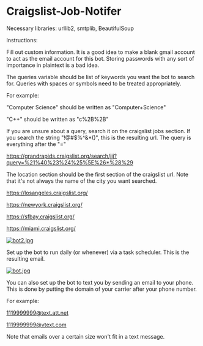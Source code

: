 # Craigslist-Job-Notifer

Necessary libraries: urllib2, smtplib, BeautifulSoup

Instructions:

Fill out custom information. It is a good idea to make a blank gmail account to act as the email account for this bot. 
Storing passwords with any sort of importance in plaintext is a bad idea.

The queries variable should be list of keywords you want the bot to search for.
Queries with spaces or symbols need to be treated appropriately.

For example:

"Computer Science" should be written as "Computer+Science"

"C++" should be written as "c%2B%2B"

If you are unsure about a query, search it on the craigslist jobs section. 
If you search the string "!@#$%^&*()", this is the resulting url. 
The query is everything after the "="

https://grandrapids.craigslist.org/search/jjj?query=%21%40%23%24%25%5E%26*%28%29

The location section should be the first section of the craigslist url.
Note that it's not always the name of the city you want searched.

https://losangeles.craigslist.org/

https://newyork.craigslist.org/

https://sfbay.craigslist.org/

https://miami.craigslist.org/

[![bot2.jpg](https://s17.postimg.org/hnpm4txj3/bot2.jpg)](https://postimg.org/image/fj593qvwb/)

Set up the bot to run daily (or whenever) via a task scheduler. 
This is the resulting email.

[![bot.jpg](https://s17.postimg.org/3u19fqf7j/bot.jpg)](https://postimg.org/image/akhqp62d7/)

You can also set up the bot to text you by sending an email to your phone.
This is done by putting the domain of your carrier after your phone number.

For example:

1119999999@text.att.net

1119999999@vtext.com

Note that emails over a certain size won't fit in a text message.
